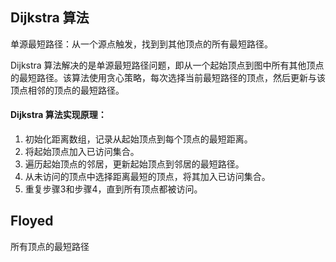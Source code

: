 ## Dijkstra 算法

单源最短路径：从一个源点触发，找到到其他顶点的所有最短路径。

Dijkstra 算法解决的是单源最短路径问题，即从一个起始顶点到图中所有其他顶点的最短路径。该算法使用贪心策略，每次选择当前最短路径的顶点，然后更新与该顶点相邻的顶点的最短路径。

#### Dijkstra 算法实现原理：

1. 初始化距离数组，记录从起始顶点到每个顶点的最短距离。
2. 将起始顶点加入已访问集合。
3. 遍历起始顶点的邻居，更新起始顶点到邻居的最短路径。
4. 从未访问的顶点中选择距离最短的顶点，将其加入已访问集合。
5. 重复步骤3和步骤4，直到所有顶点都被访问。





## Floyed

所有顶点的最短路径